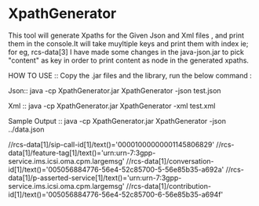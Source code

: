 # XpathGenerator

This tool will generate Xpaths for the Given Json and Xml files , and print them in the console.It will take muyltiple keys and print them with index ie; for eg, rcs-data[3]
I have made some changes in the java-json.jar to pick "content" as key in order to print content as node in the generated xpaths.

HOW TO USE ::
Copy the .jar files and the library, run the below command :

Json::   java -cp XpathGenerator.jar XpathGenerator -json test.json

Xml ::   java -cp XpathGenerator.jar XpathGenerator -xml test.xml

Sample Output :: java -cp XpathGenerator.jar XpathGenerator -json ../data.json

//rcs-data[1]/sip-call-id[1]/text()='00001000000001145806829'
//rcs-data[1]/feature-tag[1]/text()='urn:urn-7:3gpp-service.ims.icsi.oma.cpm.largemsg'
//rcs-data[1]/conversation-id[1]/text()='005056884776-56e4-52c85700-5-56e85b35-a692a'
//rcs-data[1]/p-asserted-service[1]/text()='urn:urn-7:3gpp-service.ims.icsi.oma.cpm.largemsg'
//rcs-data[1]/contribution-id[1]/text()='005056884776-56e4-52c85700-6-56e85b35-a694f'
